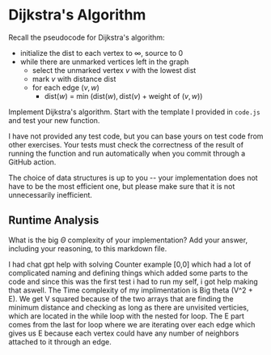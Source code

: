 # Dijkstra's Algorithm

Recall the pseudocode for Dijkstra's algorithm:

- initialize the dist to each vertex to $\infty$, source to 0
- while there are unmarked vertices left in the graph
  - select the unmarked vertex $v$ with the lowest dist
  - mark $v$ with distance dist
  - for each edge $(v,w)$
    - dist($w$) = min $\left(\textrm{dist}(w), \textrm{dist}(v) + \textrm{weight of }(v, w)\right)$

Implement Dijkstra's algorithm. Start with the template I provided in `code.js`
and test your new function.

I have not provided any test code, but you can base yours on test code from
other exercises. Your tests must check the correctness of the result of running
the function and run automatically when you commit through a GitHub action.

The choice of data structures is up to you -- your implementation does not have
to be the most efficient one, but please make sure that it is not unnecessarily
inefficient.

## Runtime Analysis

What is the big $\Theta$ complexity of your implementation? Add your
answer, including your reasoning, to this markdown file.

I had chat gpt help with solving Counter example [0,0] which had a lot of complicated naming and defining things which added some parts to the code and since this was the first test i had to run my self, i got help making that aswell.
The Time complexity of my implimentation is Big theta (V^2 + E). We get V squared because of the two arrays that are finding the minimum distance and checking as long as there are unvisited verticies, which are located in the while loop with the nested for loop. The E part comes from the last for loop where we are iterating over each edge which gives us E because each vertex could have any number of neighbors attached to it through an edge.
